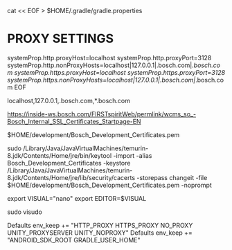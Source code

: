 cat << EOF > $HOME/.gradle/gradle.properties
# PROXY SETTINGS
systemProp.http.proxyHost=localhost
systemProp.http.proxyPort=3128
systemProp.http.nonProxyHosts=localhost|127.0.0.1|.bosch.com|*.bosch.com
systemProp.https.proxyHost=localhost
systemProp.https.proxyPort=3128
systemProp.https.nonProxyHosts=localhost|127.0.0.1|.bosch.com|*.bosch.com
EOF



 localhost,127.0.0.1,.bosch.com,*.bosch.com

 https://inside-ws.bosch.com/FIRSTspiritWeb/permlink/wcms_so_-Bosch_Internal_SSL_Certificates_Startpage-EN

 $HOME/development/Bosch_Development_Certificates.pem

 sudo /Library/Java/JavaVirtualMachines/temurin-8.jdk/Contents/Home/jre/bin/keytool -import -alias Bosch_Development_Certificates -keystore /Library/Java/JavaVirtualMachines/temurin-8.jdk/Contents/Home/jre/lib/security/cacerts -storepass changeit -file $HOME/development/Bosch_Development_Certificates.pem -noprompt

 export VISUAL="nano"
export EDITOR=$VISUAL


sudo visudo


Defaults        env_keep += "HTTP_PROXY HTTPS_PROXY NO_PROXY UNITY_PROXYSERVER UNITY_NOPROXY"
Defaults        env_keep += "ANDROID_SDK_ROOT GRADLE_USER_HOME"
